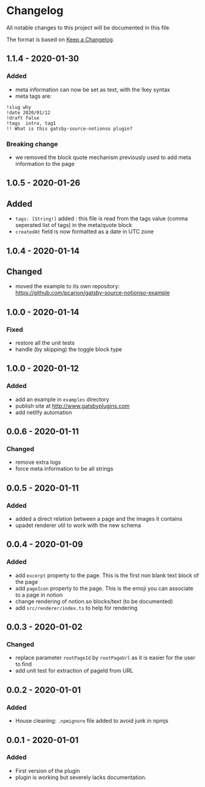 # Changelog
All notable changes to this project will be documented in this file.

The format is based on [Keep a Changelog](https://keepachangelog.com/en/1.0.0/).

## 1.1.4 - 2020-01-30

### Added

- meta information can now be set as text, with the !key syntax
- meta tags are:
```
!slug why
!date 2020/01/12
!draft false
!tags  intro, tag1
!! What is this gatsby-source-notionso plugin?
```

### Breaking change
- we removed the block quote mechanism previously used to add meta information to the page

## 1.0.5 - 2020-01-26

## Added
- `tags: [String!]` added : this file is read from the tags value (comma seperated list of tags) in the meta/quote block
- `createdAt` field is now formatted as a date in UTC zone

## 1.0.4 - 2020-01-14

## Changed
- moved the example to its own repository: https://github.com/pcarion/gatsby-source-notionso-example

## 1.0.0 - 2020-01-14

### Fixed
- restore all the unit tests
- handle (by skipping) the toggle block type

## 1.0.0 - 2020-01-12
### Added
- add an example in `examples` directory
- publish site at http://www.gatsbyplugins.com
- add netlify automation

## 0.0.6 - 2020-01-11
### Changed
- remove extra logs
- force meta information to be all strings

## 0.0.5 - 2020-01-11
### Added
- added a direct relation between a page and the images it contains
- upadet renderer util to work with the new schema

## 0.0.4 - 2020-01-09
### Added
- add `excerpt` property to the page. This is the first non blank text block of the page
- add `pageIcon` property to the page. This is the emoji you can associate to a page in notion
- change rendering of notion.so blocks/text (to be documented)
- add `src/renderer/index.ts` to help for rendering

## 0.0.3 - 2020-01-02
### Changed
- replace parameter `rootPageId` by `rootPageUrl` as it is easier for the user to find
- add unit test for extraction of pageId from URL

## 0.0.2 - 2020-01-01
### Added
- House cleaning: `.npmignore` file added to avoid junk in npmjs

## 0.0.1 - 2020-01-01
### Added
- First version of the plugin
- plugin is working but severely lacks documentation.

